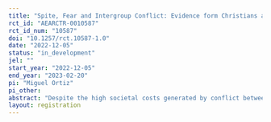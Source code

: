```yaml
---
title: "Spite, Fear and Intergroup Conflict: Evidence form Christians and Muslims in Nigeria"
rct_id: "AEARCTR-0010587"
rct_id_num: "10587"
doi: "10.1257/rct.10587-1.0"
date: "2022-12-05"
status: "in_development"
jel: ""
start_year: "2022-12-05"
end_year: "2023-02-20"
pi: "Miguel Ortiz"
pi_other:
abstract: "Despite the high societal costs generated by conflict between social identity groups, we still have little clarity of what the micro-foundations of these conflicts are. Understanding and disentangling the deep drivers of conflict is important because they determine which policies are effective. In this paper, I first ask to what extent is intergroup conflict driven by spite vs fear. To answer this, I use a lab-in-the-field to estimates preferences and beliefs, and understand to what extent each one prevents cooperation between groups. Then, I ask how popular local policies tackle these two channels to increase cooperation. To answer this, I evaluate the effects of radio drama with a message to increase intergroup cooperation, and estimate how the treatment changes the parameters I estimate in the lab, and other real behavior outcomes."
layout: registration
---
```


